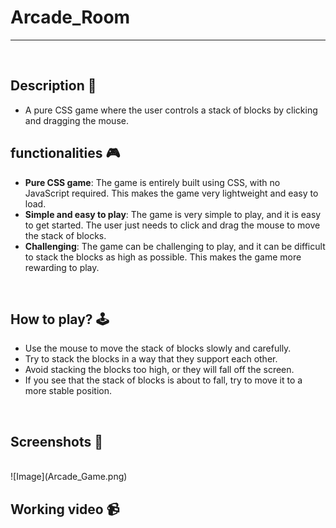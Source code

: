 # **Arcade_Room** 

---

<br>

## **Description 📃**
<!-- add your game description here  -->
- A pure CSS game where the user controls a stack of blocks by clicking and dragging the mouse. 

## **functionalities 🎮**
<!-- add functionalities over here -->
- **Pure CSS game**: The game is entirely built using CSS, with no JavaScript required. This makes the game very lightweight and easy to load.
- **Simple and easy to play**: The game is very simple to play, and it is easy to get started. The user just needs to click and drag the mouse to move the stack of blocks.
- **Challenging**: The game can be challenging to play, and it can be difficult to stack the blocks as high as possible. This makes the game more rewarding to play.
<br>

## **How to play? 🕹️**
<!-- add the steps how to play games -->
- Use the mouse to move the stack of blocks slowly and carefully.
- Try to stack the blocks in a way that they support each other.
- Avoid stacking the blocks too high, or they will fall off the screen.
- If you see that the stack of blocks is about to fall, try to move it to a more stable position.

<br>

## **Screenshots 📸**

<br>
<!-- add your screenshots like this -->
<!-- ![image](url) -->
![Image](Arcade_Game.png)

<br>

## **Working video 📹**
<!-- add your working video over here -->